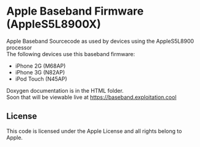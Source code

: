 # Apple Baseband Firmware (AppleS5L8900X)
  Apple Baseband Sourcecode as used by devices using the AppleS5L8900 processor  
  The following devices use this baseband firmware:  
- iPhone 2G (M68AP)
- iPhone 3G (N82AP)
- iPod Touch (N45AP)

Doxygen documentation is in the HTML folder.  
Soon that will be viewable live at https://baseband.exploitation.cool

## License
This code is licensed under the Apple License and all rights belong to Apple.

